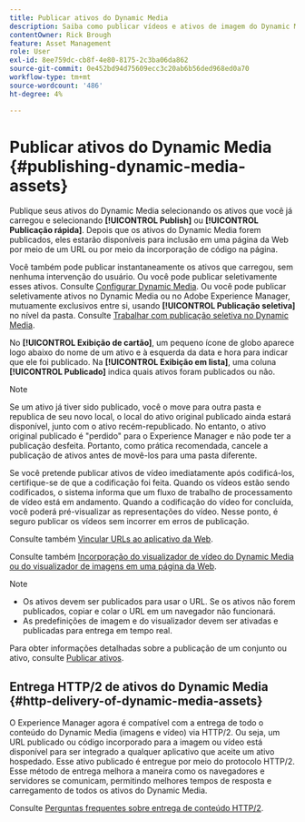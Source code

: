 ```yaml
---
title: Publicar ativos do Dynamic Media
description: Saiba como publicar vídeos e ativos de imagem do Dynamic Media para incluí-los em uma página da Web por meio de um URL ou código incorporado em uma página da Web.
contentOwner: Rick Brough
feature: Asset Management
role: User
exl-id: 8ee759dc-cb8f-4e80-8175-2c3ba06da862
source-git-commit: 0e452bd94d75609ecc3c20ab6b56ded968ed0a70
workflow-type: tm+mt
source-wordcount: '486'
ht-degree: 4%

---
```


# Publicar ativos do Dynamic Media {#publishing-dynamic-media-assets}

Publique seus ativos do Dynamic Media selecionando os ativos que você já carregou e selecionando **[!UICONTROL Publish]** ou **[!UICONTROL Publicação rápida]**. Depois que os ativos do Dynamic Media forem publicados, eles estarão disponíveis para inclusão em uma página da Web por meio de um URL ou por meio da incorporação de código na página.

Você também pode publicar instantaneamente os ativos que carregou, sem nenhuma intervenção do usuário. Ou você pode publicar seletivamente esses ativos. Consulte [Configurar Dynamic Media](config-dm.md). Ou você pode publicar seletivamente ativos no Dynamic Media ou no Adobe Experience Manager, mutuamente exclusivos entre si, usando **[!UICONTROL Publicação seletiva]** no nível da pasta. Consulte [Trabalhar com publicação seletiva no Dynamic Media](/help/assets/dynamic-media/selective-publishing.md).

No **[!UICONTROL Exibição de cartão]**, um pequeno ícone de globo aparece logo abaixo do nome de um ativo e à esquerda da data e hora para indicar que ele foi publicado. Na **[!UICONTROL Exibição em lista]**, uma coluna **[!UICONTROL Publicado]** indica quais ativos foram publicados ou não.

>[!NOTE]
>
>Se um ativo já tiver sido publicado, você o move para outra pasta e republica de seu novo local, o local do ativo original publicado ainda estará disponível, junto com o ativo recém-republicado. No entanto, o ativo original publicado é &quot;perdido&quot; para o Experience Manager e não pode ter a publicação desfeita. Portanto, como prática recomendada, cancele a publicação de ativos antes de movê-los para uma pasta diferente.

Se você pretende publicar ativos de vídeo imediatamente após codificá-los, certifique-se de que a codificação foi feita. Quando os vídeos estão sendo codificados, o sistema informa que um fluxo de trabalho de processamento de vídeo está em andamento. Quando a codificação do vídeo for concluída, você poderá pré-visualizar as representações do vídeo. Nesse ponto, é seguro publicar os vídeos sem incorrer em erros de publicação.

Consulte também [Vincular URLs ao aplicativo da Web](linking-urls-to-yourwebapplication.md).

Consulte também [Incorporação do visualizador de vídeo do Dynamic Media ou do visualizador de imagens em uma página da Web](embed-code.md).

>[!NOTE]
>
>* Os ativos devem ser publicados para usar o URL. Se os ativos não forem publicados, copiar e colar o URL em um navegador não funcionará.
>* As predefinições de imagem e do visualizador devem ser ativadas e publicadas para entrega em tempo real.
>

Para obter informações detalhadas sobre a publicação de um conjunto ou ativo, consulte [Publicar ativos](/help/assets/manage-digital-assets.md).

## Entrega HTTP/2 de ativos do Dynamic Media {#http-delivery-of-dynamic-media-assets}

O Experience Manager agora é compatível com a entrega de todo o conteúdo do Dynamic Media (imagens e vídeo) via HTTP/2. Ou seja, um URL publicado ou código incorporado para a imagem ou vídeo está disponível para ser integrado a qualquer aplicativo que aceite um ativo hospedado. Esse ativo publicado é entregue por meio do protocolo HTTP/2. Esse método de entrega melhora a maneira como os navegadores e servidores se comunicam, permitindo melhores tempos de resposta e carregamento de todos os ativos do Dynamic Media.

Consulte [Perguntas frequentes sobre entrega de conteúdo HTTP/2](/help/assets/dynamic-media/http2faq.md).

<!--this md file used to reside under sites-administering-->
